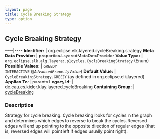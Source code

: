 ```yaml
---
layout: page
title: Cycle Breaking Strategy
type: option
---
```

## Cycle Breaking Strategy

----|----
**Identifier:** | org.eclipse.elk.layered.cycleBreaking.strategy
**Meta Data Provider:** | properties.LayeredMetaDataProvider
**Value Type:** | `org.eclipse.elk.alg.layered.p1cycles.CycleBreakingStrategy` (Enum)
**Possible Values:** | `GREEDY`<br>`INTERACTIVE` (*`@AdvancedPropertyValue`*)
**Default Value:** | `CycleBreakingStrategy.GREEDY` (as defined in org.eclipse.elk.layered)
**Applies To:** | parents
**Legacy Id:** | de.cau.cs.kieler.klay.layered.cycleBreaking
**Containing Group:** | [cycleBreaking](org-eclipse-elk-layered-cycleBreaking)

### Description

Strategy for cycle breaking. Cycle breaking looks for cycles in the graph and determines which edges to reverse to break the cycles. Reversed edges will end up pointing to the opposite direction of regular edges (that is, reversed edges will point left if edges usually point right).
